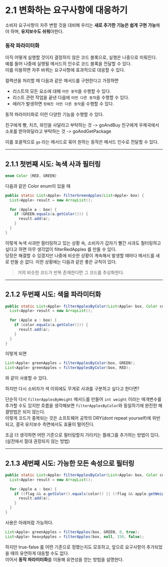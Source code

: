 # 2.1 변화하는 요구사항에 대응하기

소비자 요구사항이 자주 변할 것을 대비해 우리는 **새로 추가한 기능은 쉽게 구현 가능**해야 하며, **유지보수도 쉬워**야한다.  

### 동작 파라미터화
아직 어떻게 실행할 것이지 결정하지 않은 코드 블록으로, 실행은 나중으로 미뤄진다.  
예를 들어 나중에 실행될 메서드의 인수로 코드 블록을 전달할 수 있다.  
이를 이용하면 자주 바뀌는 요구사항에 효과적으로 대응할 수 있다.  

컬렉션을 처리할 때 다음과 같은 메서드를 구현한다고 가정하면
- 리스트의 모든 요소에 대해 `어떤 동작`을 수행할 수 있다.
- 리스트 관련 작업을 끝낸 다음에 `어떤 다른 동작`을 수행할 수 있다.
- 에러가 발생하면 `정해진 어떤 다른 동작`을 수행할 수 있다.

동작 파라미터화로 이런 다양한 기능을 수행할 수 있다.  

친구에게 빵, 치즈, 와인을 사달라고 부탁하는 것 -> goAndBuy
친구에게 우체국에서 소포를 받아와달라고 부탁하는 것 -> goAndGetPackage

이를 포괄적으로 `go` 라는 메서드로 묶어 원하는 동작은 메서드 인수로 전달할 수 있다.  

---
## 2.1.1 첫번째 시도: 녹색 사과 필터링

```java
enum Color {RED, GREEN}
```

다음과 같은 Color enum이 있을 때

```java
public static List<Apple> filterGreenApples(List<Apple> box) {
  List<Apple> result = new ArrayList();
  
  for (Apple a : box) {
    if (GREEN.equals(a.getColor())) {
      result.add(a);
    }
  }
}
```

이렇게 녹색 사과만 필터링하고 있는 상황 속, 소비자가 갑자기 빨간 사과도 필터링하고 싶다고 하면 아무 생각없이 filterRedApples 를 만들 수 있다.  
당장은 해결할 수 있겠지만 나중에 비슷한 상황이 계속해서 발생할 때마다 메서드를 새로 만들 순 없다. 이런 상황에는 다음과 같은 좋은 규칙이 있다.  
> 거의 비슷한 코드가 반복 존재한다면 그 코드를 추상화한다.  

---
## 2.1.2 두번째 시도: 색을 파라미터화

```java
public static List<Apple> filterApplesByColor(List<Apple> box, Color color) {
  List<Apple> result = new ArrayList();
  
  for (Apple a : box) {
    if (color.equals(a.getColor())) {
      result.add(a);
    }
  }
}
```

이렇게 되면 

```java
List<Apple> greenApples = filterApplesByColor(box, GREEN);
List<Apple> greenApples = filterApplesByColor(box, RED);
```

와 같이 사용할 수 있다.  

하지만 다시 소비자가 색 이외에도 무게로 사과를 구분하고 싶다고 한다면?  

단순히 다시 `filterApplesByWeight` 메서드를 만들어 `int weight` 이라는 매개변수를 추가할 수도 있지만 흐름을 생각해보면 `filterApplesByColor`와 동일하기에 완전한 해결방법은 되지 않는다.  
이렇게 코드가 중복되는 것은 소프트웨어 공학의 DRY(dont repeat yourself)에 위반되고, 결국 유지보수 측면에서도 효율이 떨어진다.  

조금 더 생각하면 어떤 기준으로 필터링할지 가리키는 플래그를 추가하는 방법이 있다. (실전에서 절대 권장되지 않는 방법)

---
## 2.1.3 세번째 시도: 가능한 모든 속성으로 필터링


```java
public static List<Apple> filterApplesByColor(List<Apple> box, Color color, int weight, boolean flag) {
  List<Apple> result = new ArrayList();
  
  for (Apple a : box) {
    if ((flag && a.getColor().equals(color)) || (!flag && apple.getWeight() > weight)) {
      result.add(a);
    }
  }
}
```

사용은 아래처럼 가능하다.
```java
List<Apple> greenApples = filterApples(box, GREEN, 0, true);
List<Apple> heavyApples = filterApples(box, null, 150, false);
```

하지만 true-false 를 어떤 기준으로 정했는지도 모호하고, 앞으로 요구사항이 추가되었을 때의 유연하게 대응할 수도 없다.  
이어서 **동작 파라미터화**를 이용해 유연성을 얻는 방법을 설명한다.
